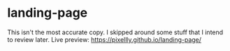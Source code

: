 # landing-page
This isn't the most accurate copy. I skipped around some stuff that I intend to review later.
Live preview: https://pixellly.github.io/landing-page/